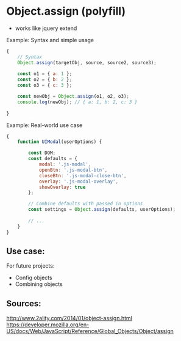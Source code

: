 
# Object.assign (polyfill)

- works like jquery extend

Example: Syntax and simple usage

```javascript
{
    // Syntax
    Object.assign(targetObj, source, source2, source3);
    
    const o1 = { a: 1 };
    const o2 = { b: 2 };
    const o3 = { c: 3 };

    const newObj = Object.assign(o1, o2, o3);
    console.log(newObj); // { a: 1, b: 2, c: 3 }
    
}
```
        

Example: Real-world use case

```javascript
{
    function UIModal(userOptions) {

        const DOM;
        const defaults = {
            modal: '.js-modal',
            openBtn: '.js-modal-btn',
            closeBtn: '.js-modal-close-btn',
            overlay: '.js-modal-overlay',
            showOverlay: true
        };

        // Combine defaults with passed in options
        const settings = Object.assign(defaults, userOptions);
        
        // ...
    }
}
```

## Use case: 

For future projects:

- Config objects
- Combining objects

## Sources:

http://www.2ality.com/2014/01/object-assign.html
https://developer.mozilla.org/en-US/docs/Web/JavaScript/Reference/Global_Objects/Object/assign
